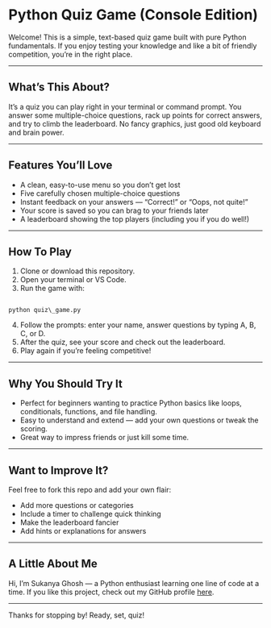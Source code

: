 # Python Quiz Game (Console Edition)

Welcome! This is a simple, text-based quiz game built with pure Python fundamentals. If you enjoy testing your knowledge and like a bit of friendly competition, you’re in the right place.

---

## What’s This About?

It’s a quiz you can play right in your terminal or command prompt. You answer some multiple-choice questions, rack up points for correct answers, and try to climb the leaderboard. No fancy graphics, just good old keyboard and brain power.

---

## Features You’ll Love

- A clean, easy-to-use menu so you don’t get lost
- Five carefully chosen multiple-choice questions
- Instant feedback on your answers — “Correct!” or “Oops, not quite!”
- Your score is saved so you can brag to your friends later
- A leaderboard showing the top players (including you if you do well!)

---

## How To Play

1. Clone or download this repository.
2. Open your terminal or VS Code.
3. Run the game with:

```

python quiz\_game.py

```

4. Follow the prompts: enter your name, answer questions by typing A, B, C, or D.
5. After the quiz, see your score and check out the leaderboard.
6. Play again if you’re feeling competitive!

---

## Why You Should Try It

- Perfect for beginners wanting to practice Python basics like loops, conditionals, functions, and file handling.
- Easy to understand and extend — add your own questions or tweak the scoring.
- Great way to impress friends or just kill some time.

---

## Want to Improve It?

Feel free to fork this repo and add your own flair:

- Add more questions or categories
- Include a timer to challenge quick thinking
- Make the leaderboard fancier
- Add hints or explanations for answers

---

## A Little About Me

Hi, I’m Sukanya Ghosh — a Python enthusiast learning one line of code at a time. If you like this project, check out my GitHub profile [here](https://github.com/SukanyaGhosh6).

---

Thanks for stopping by! Ready, set, quiz!

